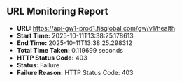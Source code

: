 ## URL Monitoring Report

- **URL:** https://api-gw1-prod1.fisglobal.com/gw/v1/health
- **Start Time:** 2025-10-11T13:38:25.178613
- **End Time:** 2025-10-11T13:38:25.298312
- **Total Time Taken:** 0.119699 seconds
- **HTTP Status Code:** 403
- **Status:** Failure
- **Failure Reason:** HTTP Status Code: 403
